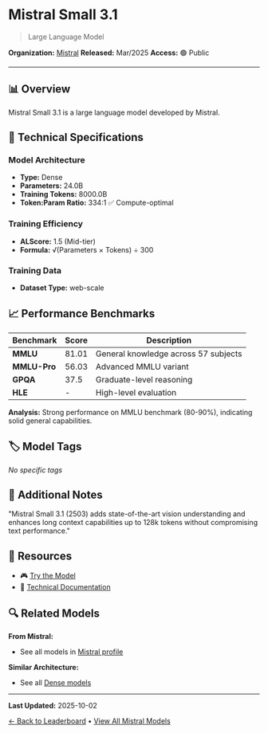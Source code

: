 # Mistral Small 3.1

> Large Language Model

**Organization:** [Mistral](../../labs/mistral.md)
**Released:** Mar/2025
**Access:** 🟢 Public

---

## 📊 Overview

Mistral Small 3.1 is a large language model developed by Mistral.

## 🔧 Technical Specifications

### Model Architecture
- **Type:** Dense
- **Parameters:** 24.0B
- **Training Tokens:** 8000.0B
- **Token:Param Ratio:** 334:1 ✅ Compute-optimal

### Training Efficiency
- **ALScore:** 1.5 (Mid-tier)
- **Formula:** √(Parameters × Tokens) ÷ 300

### Training Data
- **Dataset Type:** web-scale

## 📈 Performance Benchmarks

| Benchmark | Score | Description |
|-----------|-------|-------------|
| **MMLU** | 81.01 | General knowledge across 57 subjects |
| **MMLU-Pro** | 56.03 | Advanced MMLU variant |
| **GPQA** | 37.5 | Graduate-level reasoning |
| **HLE** | - | High-level evaluation |

**Analysis:** Strong performance on MMLU benchmark (80-90%), indicating solid general capabilities.

## 🏷️ Model Tags

_No specific tags_

## 📝 Additional Notes

"Mistral Small 3.1 (2503) adds state-of-the-art vision understanding and enhances long context capabilities up to 128k tokens without compromising text performance."

## 🔗 Resources

- 🎮 [Try the Model](https://huggingface.co/mistralai/Mistral-Small-3.1-24B-Instruct-2503)
- 📄 [Technical Documentation](https://mistral.ai/news/mistral-small-3-1)

## 🔍 Related Models

**From Mistral:**
- See all models in [Mistral profile](../../labs/mistral.md)

**Similar Architecture:**
- See all [Dense models](../../architectures/dense.md)

---

**Last Updated:** 2025-10-02

[← Back to Leaderboard](../../README.md) • [View All Mistral Models](../../labs/mistral.md)
